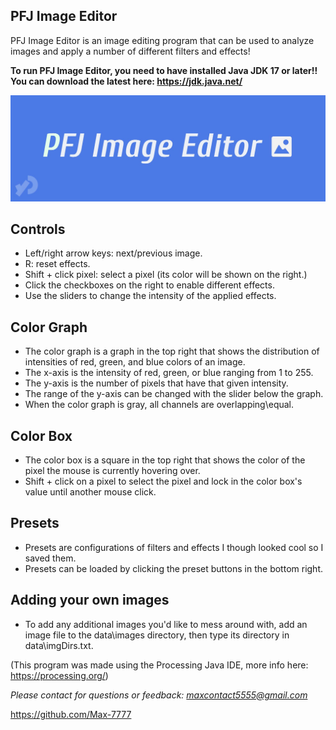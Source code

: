 ## PFJ Image Editor
PFJ Image Editor is an image editing program that can be used to analyze images and apply a number of different filters and effects!

**To run PFJ Image Editor, you need to have installed Java JDK 17 or later!! You can download the latest here: https://jdk.java.net/**

![PFJ Image Editor logo](banner.jpg)

## Controls
- Left/right arrow keys: next/previous image.
- R: reset effects.
- Shift + click pixel: select a pixel (its color will be shown on the right.)
- Click the checkboxes on the right to enable different effects.
- Use the sliders to change the intensity of the applied effects.

## Color Graph
- The color graph is a graph in the top right that shows the distribution of intensities of red, green, and blue colors of an image.
- The x-axis is the intensity of red, green, or blue ranging from 1 to 255.
- The y-axis is the number of pixels that have that given intensity.
- The range of the y-axis can be changed with the slider below the graph.
- When the color graph is gray, all channels are overlapping\equal.

## Color Box
- The color box is a square in the top right that shows the color of the pixel the mouse is currently hovering over.
- Shift + click on a pixel to select the pixel and lock in the color box's value until another mouse click.

## Presets
- Presets are configurations of filters and effects I though looked cool so I saved them.
- Presets can be loaded by clicking the preset buttons in the bottom right.

## Adding your own images
- To add any additional images you'd like to mess around with, add an image file to the data\\images directory, then type its directory in data\\imgDirs.txt.

(This program was made using the Processing Java IDE, more info here: https://processing.org/)

*Please contact for questions or feedback: [maxcontact5555@gmail.com](mailto:maxcontact5555@gmail.com)*

https://github.com/Max-7777
